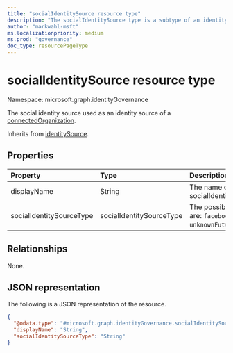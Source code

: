 ```yaml
---
title: "socialIdentitySource resource type"
description: "The socialIdentitySource type is a subtype of an identity source for a connected organization."
author: "markwahl-msft"
ms.localizationpriority: medium
ms.prod: "governance"
doc_type: resourcePageType
---
```


# socialIdentitySource resource type

Namespace: microsoft.graph.identityGovernance

The social identity source used as an identity source of a [connectedOrganization](connectedOrganization.md).

Inherits from [identitySource](../resources/identitysource.md).

## Properties
|Property|Type|Description|
|:---|:---|:---|
|displayName|String|The name of the socialIdentitySource.|
|socialIdentitySourceType|socialIdentitySourceType|The possible values are: `facebook`, `unknownFutureValue`.|

## Relationships
None.

## JSON representation
The following is a JSON representation of the resource.
<!-- {
  "blockType": "resource",
  "@odata.type": "microsoft.graph.identityGovernance.socialIdentitySourceType"
}
-->
``` json
{
  "@odata.type": "#microsoft.graph.identityGovernance.socialIdentitySourceType",
  "displayName": "String",
  "socialIdentitySourceType": "String"
}
```
